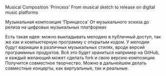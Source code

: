 Musical Composition 'Princess'
From musical sketch to release on digital music platforms

Музыкальная композиция 'Принцесса' 
От музыкального эскиза до релиза на цифровых музыкальных платформах

Есть такая идея: можно выкладывать мелодию в публичный доступ, так же как и компьютерную программу с открытым кодом. 
У мелодии будут вариации в различных музыкальных стилях, вроде версий программных продуктов. 
Всё это будет храниться например на GitHub, и каждый желающий может сделать fork и свою версию композиции. 
Получится совместное творчество. 
Можно в дальнейшем делать совместные концерты, как виртуальные, так и реальные.
